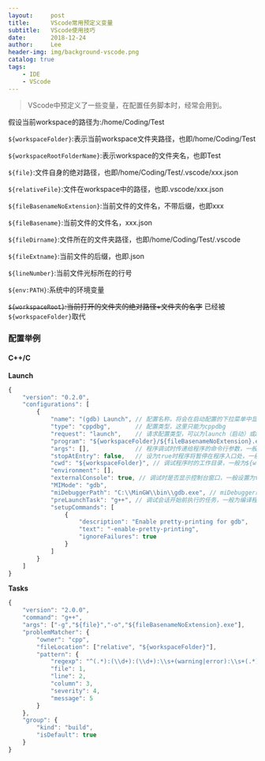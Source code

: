 ```yaml
---
layout:     post
title:      VScode常用预定义变量
subtitle:   VScode使用技巧
date:       2018-12-24
author:     Lee
header-img: img/background-vscode.png
catalog: true
tags:
    - IDE
    - VScode
---
```


> VScode中预定义了一些变量，在配置任务脚本时，经常会用到。

假设当前workspace的路径为:/home/Coding/Test

`${workspaceFolder}`:表示当前workspace文件夹路径，也即/home/Coding/Test

`${workspaceRootFolderName}`:表示workspace的文件夹名，也即Test

`${file}`:文件自身的绝对路径，也即/home/Coding/Test/.vscode/xxx.json

`${relativeFile}`:文件在workspace中的路径，也即.vscode/xxx.json

`${fileBasenameNoExtension}`:当前文件的文件名，不带后缀，也即xxx

`${fileBasename}`:当前文件的文件名，xxx.json

`${fileDirname}`:文件所在的文件夹路径，也即/home/Coding/Test/.vscode

`${fileExtname}`:当前文件的后缀，也即.json

`${lineNumber}`:当前文件光标所在的行号

`${env:PATH}`:系统中的环境变量

~~`${workspaceRoot}`:当前打开的文件夹的绝对路径+文件夹的名字~~ 已经被`${workspaceFolder}`取代

### 配置举例

#### C++/C

**Launch**
```js
{  
    "version": "0.2.0",  
    "configurations": [  
        {  
            "name": "(gdb) Launch", // 配置名称，将会在启动配置的下拉菜单中显示  
            "type": "cppdbg",       // 配置类型，这里只能为cppdbg  
            "request": "launch",    // 请求配置类型，可以为launch（启动）或attach（附加）  
            "program": "${workspaceFolder}/${fileBasenameNoExtension}.exe",// 将要进行调试的程序的路径  
            "args": [],             // 程序调试时传递给程序的命令行参数，一般设为空即可  
            "stopAtEntry": false,   // 设为true时程序将暂停在程序入口处，一般设置为false  
            "cwd": "${workspaceFolder}", // 调试程序时的工作目录，一般为${workspaceRoot}即代码所在目录  
            "environment": [],  
            "externalConsole": true, // 调试时是否显示控制台窗口，一般设置为true显示控制台  
            "MIMode": "gdb",  
            "miDebuggerPath": "C:\\MinGW\\bin\\gdb.exe", // miDebugger的路径，注意这里要与MinGw的路径对应  
            "preLaunchTask": "g++", // 调试会话开始前执行的任务，一般为编译程序，c++为g++, c为gcc  
            "setupCommands": [  
                {   
					"description": "Enable pretty-printing for gdb",  
                    "text": "-enable-pretty-printing",  
                    "ignoreFailures": true  
                }  
            ]  
        }  
    ]  
}
```
**Tasks**
```js
{
    "version": "2.0.0",
    "command": "g++",
    "args": ["-g","${file}","-o","${fileBasenameNoExtension}.exe"],    // 编译命令参数
    "problemMatcher": {
        "owner": "cpp",
        "fileLocation": ["relative", "${workspaceFolder}"],
        "pattern": {
            "regexp": "^(.*):(\\d+):(\\d+):\\s+(warning|error):\\s+(.*)$",
            "file": 1,
            "line": 2,
            "column": 3,
            "severity": 4,
            "message": 5
        }
    },
    "group": {
        "kind": "build",
        "isDefault": true
    }
}
```